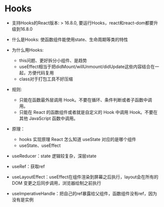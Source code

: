 

# Hooks
- 支持Hooks的React版本: > 16.8.0, 要运行Hooks，react和react-dom都要升级到16.8.0
- 什么是Hooks: 使函数组件能使用state、生命周期等类的特性
- 为什么用Hooks: 
  - this问题、更好拆分小组件、是趋势
  - useEffect相当于把didMount/willUnmount/didUpdate这些内容结合在一起，方便代码复用
  - class对于打包工具不好压缩
- 规则:
  - 只能在函数最外层调用 Hook。不要在循环、条件判断或者子函数中调用。
  - 只能在 React 的函数组件或者就是自定义的 Hook 中调用 Hook。不要在其他 JavaScript 函数中调用。
- 原理：

  - hooks 实现原理
  React 怎么知道 useState 对应的是哪个组件
  - useState、useEffect
- useReducer：state 逻辑较复杂，深层state
- useRef：获取ref
- useLayoutEffect：useEffect在组件渲染到屏幕之后执行，layout会在所有的 DOM 变更之后同步调用，浏览器绘制之前执行
- useImperativeHandle：把自己的ref暴露给父组件，函数组件没有ref，因为没有是实例
